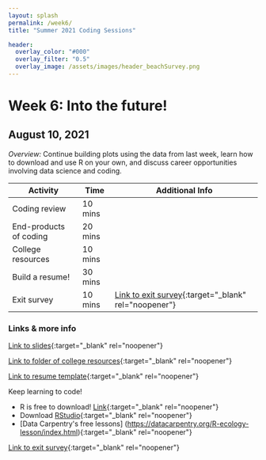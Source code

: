 ```yaml
---
layout: splash
permalink: /week6/
title: "Summer 2021 Coding Sessions"

header:
  overlay_color: "#000"
  overlay_filter: "0.5"
  overlay_image: /assets/images/header_beachSurvey.png
---
```


# Week 6: Into the future!
## August 10, 2021

*Overview:* Continue building plots using the data from last week, learn how to download and use R on your own, and discuss career opportunities involving data science and coding.

| Activity | Time | Additional Info |
| ---- | ---- | ----- |
| Coding review | 10 mins |  |
| End-products of coding | 20 mins |  |
| College resources | 10 mins |  |
| Build a resume! | 30 mins |  |
| Exit survey | 10 mins | [Link to exit survey](https://forms.gle/nFPrED7A7Gwczib26){:target="_blank" rel="noopener"} |

### Links & more info

[Link to slides](https://docs.google.com/presentation/d/19j_1ein0-haGMB8PUNtsdW9iVXfln0dwKxbg1ZGjoOY){:target="_blank" rel="noopener"}

[Link to folder of college resources](https://drive.google.com/drive/folders/1zP38OoAy-HpiIj1zO4dCe9r3avS3jXLb){:target="_blank" rel="noopener"}

[Link to resume template](https://docs.google.com/document/d/1fGI4gl-ivU_oO_i7cjTvXNYqAAIT5LhWBsCP0Uc4p3w){:target="_blank" rel="noopener"}

Keep learning to code!
* R is free to download! [Link](http://lib.stat.cmu.edu/R/CRAN/){:target="_blank" rel="noopener"}
* Download [RStudio](https://www.rstudio.com/products/rstudio/download/#download){:target="_blank" rel="noopener"}
* [Data Carpentry's free lessons] (https://datacarpentry.org/R-ecology-lesson/index.html){:target="_blank" rel="noopener"}

[Link to exit survey](https://forms.gle/nFPrED7A7Gwczib26){:target="_blank" rel="noopener"}
